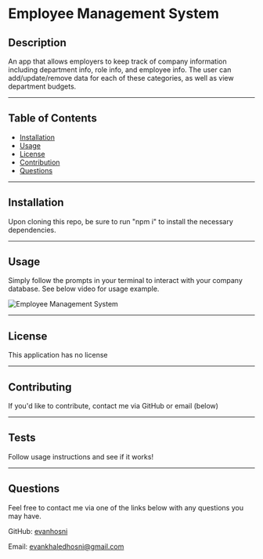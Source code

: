 # Employee Management System


## Description

An app that allows employers to keep track of company information including department info, role info, and employee info. The user can add/update/remove data for each of these categories, as well as view department budgets.

---

## Table of Contents
  * [Installation](#installation)
  * [Usage](#usage)
  * [License](#license)
  * [Contribution](#contribution)
  * [Questions](#questions)
    
---

## Installation

Upon cloning this repo, be sure to run "npm i" to install the necessary dependencies.

---

## Usage

Simply follow the prompts in your terminal to interact with your company database. See below video for usage example.

![Employee Management System](./assets/employee-management-system-usage.gif)
    
---

## License
        
This application has no license
    
---

## Contributing

If you'd like to contribute, contact me via GitHub or email (below)
        
---

## Tests

Follow usage instructions and see if it works!

---

## Questions
        
Feel free to contact me via one of the links below with any questions you may have.

GitHub: [evanhosni](https://github.com/evanhosni)

Email: [evankhaledhosni@gmail.com](mailto:evankhaledhosni@gmail.com)
